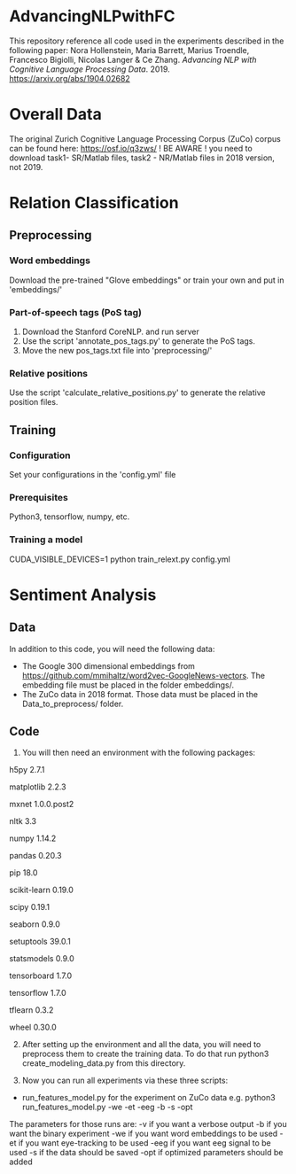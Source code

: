 # AdvancingNLPwithFC

This repository reference all code used in the experiments described in the following paper: 
Nora Hollenstein, Maria Barrett, Marius Troendle, Francesco Bigiolli, Nicolas Langer & Ce Zhang. _Advancing NLP with Cognitive Language Processing Data_. 2019.
https://arxiv.org/abs/1904.02682


# Overall Data
The original Zurich Cognitive Language Processing Corpus (ZuCo) corpus can be found here: https://osf.io/q3zws/
! BE AWARE ! you need to download task1- SR/Matlab files, task2 - NR/Matlab files in 2018 version, not 2019.

# Relation Classification
## Preprocessing
### Word embeddings
Download the pre-trained "Glove embeddings" or train your own and put in 'embeddings/'

### Part-of-speech tags (PoS tag)
 1. Download the Stanford CoreNLP. and run server
 2. Use the script 'annotate_pos_tags.py' to generate the PoS tags.
 3. Move the new pos_tags.txt file into 'preprocessing/'
 
### Relative positions
Use the script 'calculate_relative_positions.py' to generate the relative position files.

## Training 
### Configuration
Set your configurations in the 'config.yml' file

### Prerequisites
Python3, tensorflow, numpy, etc.

### Training a model
CUDA_VISIBLE_DEVICES=1 python train_relext.py config.yml


# Sentiment Analysis
## Data
In addition to this code, you will need the following data:
- The Google 300 dimensional embeddings from https://github.com/mmihaltz/word2vec-GoogleNews-vectors. The embedding file must be placed in the folder embeddings/.
- The ZuCo data in 2018 format. Those data must be placed in the Data_to_preprocess/ folder.

## Code
1. You will then need an environment with the following packages:

h5py 2.7.1

matplotlib 2.2.3

mxnet 1.0.0.post2 

nltk 3.3

numpy 1.14.2

pandas 0.20.3

pip 18.0

scikit-learn 0.19.0

scipy 0.19.1

seaborn 0.9.0

setuptools 39.0.1

statsmodels 0.9.0

tensorboard 1.7.0

tensorflow 1.7.0

tflearn 0.3.2

wheel 0.30.0

2. After setting up the environment and all the data, you will need to preprocess them to create the training data. To do that run python3 create_modeling_data.py from this directory.


3. Now you can run all experiments via these three scripts:

- run_features_model.py for the experiment on ZuCo data
  e.g. python3 run_features_model.py -we -et -eeg -b -s -opt

The parameters for those runs are:
-v if you want a verbose output
-b if you want the binary experiment
-we if you want word embeddings to be used
-et if you want eye-tracking to be used
-eeg if you want eeg signal to be used
-s if the data should be saved
-opt if optimized parameters should be added


